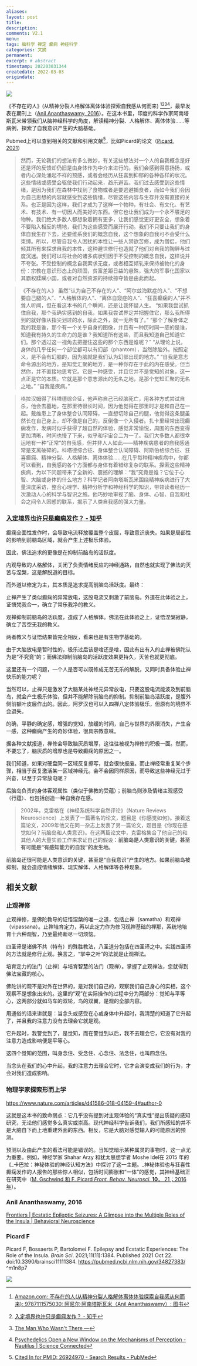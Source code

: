 ```yaml
---
aliases:
layout: post
title:
description:
comments: V2.1
menu:
tags: 脑科学 禅定 癫痫 神经科学
categories: 文摘
permanent: 
excerpt: # abstract
timestamp: 202203031344
createdate: 2022-03-03
origindate: 
---
```


![](/images/Pasted%20image%2020220303134600.png)


《不存在的人》(从精神分裂人格解体离体体验探索自我感从何而来) [^1][^2][^3][^4]，最早发表在期刊上（[Anil Ananthaswamy, 2016](#Anil%20Ananthaswamy,%202016)）。在这本书里，印度的科学作家阿南塔斯瓦米带领我们从脑神经科学的角度，解读精神分裂、人格解体、离体体验……等病例，探索了自我意识产生的大脑基础。

Pubmed上可以查到相关的文献和引用文献[^5]，比如Picard的论文（[Picard, 2021](#Picard%20F)）

>然而，无论我们的想法有多么微妙，有关这些想法对一个人的自我概念是好还是坏的反馈却仍旧是由身体作为中介来进行的。我们会感到得意扬扬，或者内心深处涌起不祥的预感，或者会经历从狂喜到抑郁的各种各样的状况。这些情绪或感受会驱使我们行动起来，趋乐避苦。我们过去感受到这些情绪，是因为我们在森林中找到了食物或者是要逃避捕食者，而如今我们会因为自己思想的内容就感受到这些情绪，尽管这些内容与生存并没有直接的关系。也正是因为这样，我们才成为了这样一个物种，有社会、有文化、有艺术、有技术、有一切因人而美好的东西。但它也让我们成为一个永不餍足的物种。我们绝大多数人都想象着拥有更多，让我们感觉更好更安全，想象着不要陷入相反的境地，我们为这些感受而展开行动。我们不只要让我们的身体自我生存下去，还要维系我们的概念自我，这个想象的自我可不会受什么束缚。所以，尽管自我令人困扰的本性让一些人禁欲苦修，成为僧侣，他们倾其所有来探求自我的本性，这种避世修行也造就了他们对自我的陶醉与过度沉迷。我们可以将社会的诸多病状归因于不受控制的概念自我，这样说并不夸张。不受控制的概念自我索求无度，或者相互倾轧来保持被物化的身份：宗教在意识形态上的顽固，贫富差距日益的悬殊，强大的军事化国家以其霸权蹂躏小国，或者对自然资源的持续掠夺皆是由此而起。

>《不存在的人》 虽然“认为自己不存在的人”、“阿尔兹海默症的人”、“不想要自己腿的人”、“人格解体的人”、“离体自窥症的人”、“狂喜癫痫的人”并不耸人听闻，但在看这本书的几个瞬间，还是让我怀疑人生。 “如果我尝试抓住自我，那个我确实感到的自我，如果我尝试界定并把握住它，那么我所得到的就好像从指尖划过的水，除此之外，就一无所有了。” “那个了解身体之我的我是谁，那个有一个关乎自身的图像，并且有一种历时同一感的是谁，知道我有持久的生命力的是谁？我知道所有这些，而且我知道自己知道它们。那个透过这一视角去把握住这些的那个东西是谁呢？” “从理论上说，身体的几乎任何一个部位都可以有幻部（phantom），当然除脑外。按照定义，是不会有幻脑的，因为脑就是我们认为幻部出现的地方。” “自我是意志命令源出的地方，是知觉汇聚的地方，是一种你存在于此的内在感受。但当然你，并不直接地思考它。它是一种感受，并且它并不是觉知的对象，这一点正是它的本质。它就是那个意志源出的无名之地，是那个觉知汇聚的无名之地。” “自我是疾病。”

>格拉汉姆得了科塔德综合征，他声称自己已经脑死亡，用各种方式尝试自杀，他会去墓地，在那里待很长时间，因为他觉得在那里时才是和自己在一起。戴维患上了身体整合认同障碍，一直想切除自己的腿，他觉得这条腿虽然长在自己身上，却不像是自己的，反倒像一个入侵者。扎卡里经常出现癫痫发作，发病时似乎获得了超自然的体验，感觉非常愉悦，周围的东西变得更加清晰，时间也慢了下来，似乎和宇宙合二为一了。我们大多数人都很幸运地有一种“正常”的自我感，但并非人人如此——精神疾病患者的自我感通常是支离破碎的。科塔德综合征、身体整合认同障碍、阿斯伯格综合征、狂喜癫痫、精神分裂、人格解体、离体体验……在几乎每种精神疾病中，你都可以看到，自我感的各个方面都与身体有着错综复杂的联系。探索这些精神疾病，为以下问题带来了全新的、震撼的理解：“我”究竟是谁？它位于心智、大脑或身体的什么地方？科学记者阿南塔斯瓦米围绕精神疾病进行了大量深度采访，整合心理学、精神分析学和神经科学的知识，带领读者经历一次激动人心的科学与智识之旅。他巧妙地审视了脑、身体、心智、自我和社会之间令人困惑的联系，揭示了人类自我感的强大力量。

### [入定境界也许只是癫痫发作？ - 知乎](https://zhuanlan.zhihu.com/p/103494593)

癫痫全面性发作时，会导致电流释放覆盖整个皮层，导致意识丧失。如果是局部性的影响到前脑岛区域，就会产生上述极乐体验。

因此，佛法追求的更像是在抑制前脑岛的活跃度。

内观导致的人格解体，关闭了负责情绪反应的神经通路，自然也就实现了佛法的灭苦与涅槃，这是解脱道的目标。

而外道以修定为主，其本质是追求提高前脑岛活跃度。最终：

止禅产生了类似癫痫的异常放电，这股电流又刺激了前脑岛。外道在此体验之上，证悟梵我合一，确立了常乐我净的教义。

观禅抑制前脑岛的活跃度，造成了人格解体。佛法在此体验之上，证悟涅槃寂静，确立了苦空无我的教义。

两者教义与证悟结果皆完全相反，看来也是有生物学基础的。

由于大脑放电是暂时性的，极乐过后该是啥还是啥，因此有出有入的止禅被佛陀认为是“不究竟“的；而佛法抑制前脑岛的活跃度效果更持久，灭苦也就更彻底。

这里还有一个问题，一个人是否可以既修成无苦无乐的解脱，又同时具备体验止禅快乐的能力呢？

当然可以，止禅只是激发了大脑某处神经元异常放电，只要这股电流能波及到前脑岛，就会产生极乐体验，但并不能解除前脑岛的抑制。抑制前脑岛活跃度，是腹外侧前额叶皮层作出的。因此，阿罗汉也可以入四禅八定体验极乐，但原有的境界不会退失。

的确，平静的确定感，增强的觉知，放缓的时间，自己与世界的界限消失，产生合一感，这种癫痫产生的奇妙体验，很具宗教意味。

据各种文献报道，禅修会导致脑灰质增厚，这往往被视为禅修的积极一面。然而，不要忘了，脑灰质的增厚也是导致癫痫的原因之一。

我们知道，如果对硬盘同一区域反复擦写，就会很快报废。而止禅经常重复某个步骤，相当于反复激活某一区域神经元。会不会因同样原因，而导致这些神经元过于兴奋，以至于异常放电呢？

后脑岛负责的身体客观属性（类似于佛教的受蕴）；前脑岛则涉及情绪主观感受（行蕴）、也包括创造一种自我存在感。

> 2002年，克雷格在《神经系统科学自然评论》（Nature Reviews Neuroscience）上发表了一篇著名的论文，题目是《你感觉如何》。接着这篇论文，2009年他又在同一杂志上发表了另一篇论文，题目是《你现在感觉如何？前脑岛和人类意识》。在这两篇论文中，克雷格集合了他自己的和其他人的大量实验工作来求证自己的假设：**前脑岛是人类意识的关键，甚至有可能是“有感知能力的自我”的发生地。**

前脑岛还很可能是人类意识的关键，甚至是“自我意识“产生的地方。如果前脑岛被抑制，就会造成情绪解体、现实解体、人格解体等各种现象。

## 相关文献

### 止观禅修
止观禅修，是佛陀教导的证悟涅槃的唯一之道，包括止禅（samatha）和观禅（vipassana）。止禅培育定力，再以此定力作为修习观禅基础的禅那，系统地培育十六种观智，乃至最终断尽一切烦恼。

四圣谛是诸佛不共（特有）的殊胜教法，八圣道分包括在四圣谛之中。实践四圣谛的方法就是修行止观。换言之，“掌中之叶”的法就是止观禅法。

培育定力的法门（止禅）与培育智慧的法门（观禅）。掌握了止观禅法，您就得到佛法宝藏的核心。

佛陀讲的观不是对外在世界的，是对我们自己的，观察我们自己身心的实相，这个观察不是想象出来的。这里的“观”在实际操作的过程中分为两部分：觉知与平等心，这两部分就如马车的双轮，鸟的双翼，是观的全部内容。

用通俗的话来讲就是：当念头或感受在心或身体中升起时，我清楚的知道了它升起了，并且我的注意力没有去理会它就是观。  

它升起时，我警觉到了，是觉知，而在警觉到以后，我不去理会它，它没有对我的注意力造成影响便是平等心。

这四个觉知的范围，叫身念住、受念住、心念住、法念住，也叫四念住。

当念头在我们的心中升起，我的注意力去理会它时，它才会演变成我们的行为，才会对我们造成影响。


### 物理学家探索形而上学
https://www.nature.com/articles/d41586-018-04159-4#author-0

这就是这本书的致命弱点：它几乎没有提到对主观体验的“真实性”提出质疑的感知研究，无论他们感觉多么真实或崇高。现代神经科学告诉我们，我们所感知的并不是大脑自下而上地重建外面的东西。相反，它是大脑对感觉输入的可能原因的预测。

预测以及由此产生的看法可能是错误的。当知觉暗示某种属灵的事物时，这一点尤为重要。例如，神经学家 Shahar Arzy 和犹太思想学者 Moshe Idel在 2015 年的《_卡巴拉：神秘体验的神经认知方法》中探讨了这一主题。_神秘体验也与狂喜性癫痫发作的人报告的那些惊人相似，包括时间膨胀和“一体”的感觉，其神经基础正在研究中（[M. Gschwind 和 F. Picard _Front. Behav. Neurosci._ **10**， 21；2016 年](https://doi.org/10.3389/fnbeh.2016.00021)）。

### Anil Ananthaswamy, 2016
[Frontiers | Ecstatic Epileptic Seizures: A Glimpse into the Multiple Roles of the Insula | Behavioral Neuroscience](https://www.frontiersin.org/articles/10.3389/fnbeh.2016.00021/full)

### Picard F
Picard F, Bossaerts P, Bartolomei F. Epilepsy and Ecstatic Experiences: The Role of the Insula. _Brain Sci_. 2021;11(11):1384. Published 2021 Oct 22. doi:10.3390/brainsci11111384. https://pubmed.ncbi.nlm.nih.gov/34827383/ ^m1n8p7

[^1]:[Amazon.com: 不存在的人(从精神分裂人格解体离体体验探索自我感从何而来): 9787111575030: 阿尼尔·阿南塔斯瓦米（Anil Ananthaswamy）: 图书](https://www.amazon.com/%E4%B8%8D%E5%AD%98%E5%9C%A8%E7%9A%84%E4%BA%BA-%E4%BB%8E%E7%B2%BE%E7%A5%9E%E5%88%86%E8%A3%82%E4%BA%BA%E6%A0%BC%E8%A7%A3%E4%BD%93%E7%A6%BB%E4%BD%93%E4%BD%93%E9%AA%8C%E6%8E%A2%E7%B4%A2%E8%87%AA%E6%88%91%E6%84%9F%E4%BB%8E%E4%BD%95%E8%80%8C%E6%9D%A5-%E5%8D%B0%E5%BA%A6-%E9%98%BF%E5%B0%BC%E5%B0%94%C2%B7%E9%98%BF%E5%8D%97%E5%A1%94%E6%96%AF%E7%93%A6%E7%B1%B3%EF%BC%88Anil-Ananthaswamy%EF%BC%89/dp/B074BP3V37)

[^2]:[入定境界也许只是癫痫发作？ - 知乎](https://zhuanlan.zhihu.com/p/103494593)

[^3]:[The Man Who Wasn't There —](http://anilananthaswamy.com/the-man-who-wasnt-there)

[^4]:[Psychedelics Open a New Window on the Mechanisms of Perception - Nautilus | Science Connected](https://nautil.us/psychedelics-open-a-new-window-on-the-mechanisms-of-perception-9839/)

[^5]:[Cited In for PMID: 26924970 - Search Results - PubMed](https://pubmed.ncbi.nlm.nih.gov/?linkname=pubmed_pubmed_citedin&from_uid=26924970)


![](/images/Pasted%20image%2020220303135117.png)
